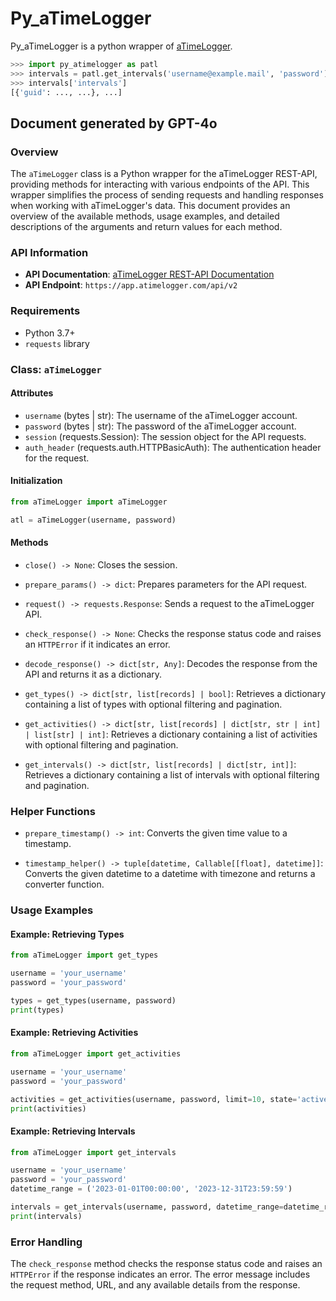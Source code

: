 # Py_aTimeLogger

Py_aTimeLogger is a python wrapper of [aTimeLogger](http://www.atimelogger.com/).

```python
>>> import py_atimelogger as patl
>>> intervals = patl.get_intervals('username@example.mail', 'password')
>>> intervals['intervals']
[{'guid': ..., ...}, ...]
```

## Document generated by GPT-4o

### Overview

The `aTimeLogger` class is a Python wrapper for the aTimeLogger REST-API, providing methods for interacting with various endpoints of the API. This wrapper simplifies the process of sending requests and handling responses when working with aTimeLogger's data. This document provides an overview of the available methods, usage examples, and detailed descriptions of the arguments and return values for each method.

### API Information

- **API Documentation**: [aTimeLogger REST-API Documentation](http://blog.timetrack.io/rest-api)
- **API Endpoint**: `https://app.atimelogger.com/api/v2`

### Requirements

- Python 3.7+
- `requests` library

### Class: `aTimeLogger`

#### Attributes

- `username` (bytes | str): The username of the aTimeLogger account.
- `password` (bytes | str): The password of the aTimeLogger account.
- `session` (requests.Session): The session object for the API requests.
- `auth_header` (requests.auth.HTTPBasicAuth): The authentication header for the request.

#### Initialization

```python
from aTimeLogger import aTimeLogger

atl = aTimeLogger(username, password)
```

#### Methods

- `close() -> None`: Closes the session.

- `prepare_params() -> dict`: Prepares parameters for the API request.

- `request() -> requests.Response`: Sends a request to the aTimeLogger API.

- `check_response() -> None`: Checks the response status code and raises an `HTTPError` if it indicates an error.

- `decode_response() -> dict[str, Any]`: Decodes the response from the API and returns it as a dictionary.

- `get_types() -> dict[str, list[records] | bool]`: Retrieves a dictionary containing a list of types with optional filtering and pagination.

- `get_activities() -> dict[str, list[records] | dict[str, str | int] | list[str] | int]`: Retrieves a dictionary containing a list of activities with optional filtering and pagination.

- `get_intervals() -> dict[str, list[records] | dict[str, int]]`: Retrieves a dictionary containing a list of intervals with optional filtering and pagination.

### Helper Functions

- `prepare_timestamp() -> int`: Converts the given time value to a timestamp.

- `timestamp_helper() -> tuple[datetime, Callable[[float], datetime]]`: Converts the given datetime to a datetime with timezone and returns a converter function.

### Usage Examples

#### Example: Retrieving Types

```python
from aTimeLogger import get_types

username = 'your_username'
password = 'your_password'

types = get_types(username, password)
print(types)
```

#### Example: Retrieving Activities

```python
from aTimeLogger import get_activities

username = 'your_username'
password = 'your_password'

activities = get_activities(username, password, limit=10, state='active')
print(activities)
```

#### Example: Retrieving Intervals

```python
from aTimeLogger import get_intervals

username = 'your_username'
password = 'your_password'
datetime_range = ('2023-01-01T00:00:00', '2023-12-31T23:59:59')

intervals = get_intervals(username, password, datetime_range=datetime_range, limit=5)
print(intervals)
```

### Error Handling

The `check_response` method checks the response status code and raises an `HTTPError` if the response indicates an error. The error message includes the request method, URL, and any available details from the response.
